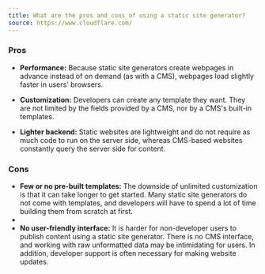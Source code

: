 ```yaml
---
title: What are the pros and cons of using a static site generator?
source: https://www.cloudflare.com/
---
```


### **Pros**

- **Performance:** Because static site generators create webpages in advance instead of on demand (as with a CMS), webpages load slightly faster in users' browsers.

- **Customization:** Developers can create any template they want. They are not limited by the fields provided by a CMS, nor by a CMS's built-in templates.

- **Lighter backend:** Static websites are lightweight and do not require as much code to run on the server side, whereas CMS-based websites constantly query the server side for content.

### **Cons**

- **Few or no pre-built templates:** The downside of unlimited customization is that it can take longer to get started. Many static site generators do not come with templates, and developers will have to spend a lot of time building them from scratch at first.
-
- **No user-friendly interface:** It is harder for non-developer users to publish content using a static site generator. There is no CMS interface, and working with raw unformatted data may be intimidating for users. In addition, developer support is often necessary for making website updates.
